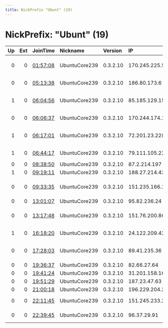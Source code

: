 ```yaml
---
title: NickPrefix "Ubunt" (19)
---
```


# NickPrefix: "Ubunt" (19)

|   Up |   Ext | JoinTime                                                                                            | Nickname      | Version   | IP              | AS                                       | CC   |   ORp |   Dirp | OS    | Contact   |   eFamMembers |
|-----:|------:|:----------------------------------------------------------------------------------------------------|:--------------|:----------|:----------------|:-----------------------------------------|:-----|------:|-------:|:------|:----------|--------------:|
|    0 |     0 | [01:57:08](https://metrics.torproject.org/rs.html#details/9280630B1C45D74772525B945A43166421601CED) | UbuntuCore239 | 0.3.2.10  | 170.245.225.55  | GRUPO MEGA FLASH SERVICOS E COM LTDA - E | br   | 43357 |      0 | Linux | None      |             1 |
|    0 |     0 | [05:13:38](https://metrics.torproject.org/rs.html#details/8AF0D3CA0481644BC36B43800A867FFC1937D734) | UbuntuCore239 | 0.3.2.10  | 186.80.173.6    | Telmex Colombia S.A.                     | co   | 40441 |      0 | Linux | None      |             1 |
|    1 |     0 | [06:04:56](https://metrics.torproject.org/rs.html#details/B995B793C2F4FC4CD2C10C314BFEAF9381E5A8AC) | UbuntuCore239 | 0.3.2.10  | 85.185.129.157  | Esfahan Telecommunication Company P.J.S  | ir   | 34281 |      0 | Linux | None      |             1 |
|    0 |     0 | [06:06:37](https://metrics.torproject.org/rs.html#details/B6335787F69C2BE46B3AE1798D9E4F7900DDAE1F) | UbuntuCore239 | 0.3.2.10  | 170.244.174.17  | george rodrigues nobre - ME              | br   | 46659 |      0 | Linux | None      |             1 |
|    1 |     0 | [06:17:01](https://metrics.torproject.org/rs.html#details/04ED849B1791F1E4A9DF72A8331872C297655CDB) | UbuntuCore239 | 0.3.2.10  | 72.201.23.228   | Cox Communications Inc.                  | us   | 33681 |      0 | Linux | None      |             1 |
|    1 |     0 | [06:44:17](https://metrics.torproject.org/rs.html#details/D17A8777ECAFF8503FAFFDA03ADE23EC371BFE18) | UbuntuCore239 | 0.3.2.10  | 79.111.105.227  | Net By Net Holding LLC                   | ru   | 42085 |      0 | Linux | None      |             1 |
|    0 |     0 | [08:38:50](https://metrics.torproject.org/rs.html#details/C8E986BDEBCE9217C32A0D7722459042826AF85F) | UbuntuCore239 | 0.3.2.10  | 87.2.214.197    | Telecom Italia                           | it   | 43177 |      0 | Linux | None      |             1 |
|    1 |     0 | [09:19:11](https://metrics.torproject.org/rs.html#details/C2377FAD0666291DDA9E3C305345EC3890DEC207) | UbuntuCore239 | 0.3.2.10  | 188.27.214.42   | RCS &amp; RDS                            | ro   | 35155 |      0 | Linux | None      |             1 |
|    0 |     0 | [09:33:35](https://metrics.torproject.org/rs.html#details/1110C9AB53DB84A07273151BF50C982BBC76B03F) | UbuntuCore239 | 0.3.2.10  | 151.235.166.196 | Information Technology Company ITC       | ir   | 43221 |      0 | Linux | None      |             1 |
|    0 |     0 | [13:01:07](https://metrics.torproject.org/rs.html#details/3000F5B20175CF49BFB8AD5ECEF965E685B2AEA4) | UbuntuCore239 | 0.3.2.10  | 95.82.236.24    | LLC KomTehCentr                          | ru   | 33423 |      0 | Linux | None      |             1 |
|    0 |     0 | [13:17:48](https://metrics.torproject.org/rs.html#details/B10F74F86C7134737CA7BD0E2F4996AF62CB1315) | UbuntuCore239 | 0.3.2.10  | 151.76.200.86   | Wind Telecomunicazioni SpA               | it   | 41205 |      0 | Linux | None      |             1 |
|    1 |     0 | [16:18:20](https://metrics.torproject.org/rs.html#details/D6D2498CE811C2C74341189365715B7D2136D876) | UbuntuCore239 | 0.3.2.10  | 24.122.209.42   | Cogeco Cable Holdings Inc                | ca   | 42270 |      0 | Linux | None      |             1 |
|    0 |     0 | [17:28:03](https://metrics.torproject.org/rs.html#details/D4A670F866AC5A00E76E934119064F5394BCC88D) | UbuntuCore239 | 0.3.2.10  | 89.41.235.36    | Neda Gostar Saba Data Transfer Company P | ir   | 46131 |      0 | Linux | None      |             1 |
|    0 |     0 | [19:36:37](https://metrics.torproject.org/rs.html#details/9A4948C27EB1AEF592B96F99DF9A451618717348) | UbuntuCore239 | 0.3.2.10  | 82.66.27.64     | Free SAS                                 | fr   | 37083 |      0 | Linux | None      |             1 |
|    0 |     0 | [19:41:24](https://metrics.torproject.org/rs.html#details/348851A4299CF2B2B81B222C53C5C2A3C8EE37E9) | UbuntuCore239 | 0.3.2.10  | 31.201.158.164  | T-Mobile Thuis BV                        | nl   | 36185 |      0 | Linux | None      |             1 |
|    0 |     0 | [19:51:29](https://metrics.torproject.org/rs.html#details/117272D4F0F472EFFCAA3A919C1109D5A0B93AA7) | UbuntuCore239 | 0.3.2.10  | 187.23.47.63    | CLARO S.A.                               | br   | 44455 |      0 | Linux | None      |             1 |
|    0 |     0 | [21:00:18](https://metrics.torproject.org/rs.html#details/0BECDE3DB8B83171DD1CA4A137B396AC99177996) | UbuntuCore239 | 0.3.2.10  | 196.229.204.225 | ORANGE-                                  | tn   | 39479 |      0 | Linux | None      |             1 |
|    0 |     0 | [22:11:45](https://metrics.torproject.org/rs.html#details/8CA94F3B274F4296FCC499A6B03189A014996D38) | UbuntuCore239 | 0.3.2.10  | 151.245.233.235 | Aria Shatel Company Ltd                  | ir   | 36183 |      0 | Linux | None      |             1 |
|    0 |     0 | [22:39:45](https://metrics.torproject.org/rs.html#details/971C10BBD6C86AB5A09056521F5BC7E43A81C23E) | UbuntuCore239 | 0.3.2.10  | 96.37.29.91     | Charter Communications                   | us   | 42189 |      0 | Linux | None      |             1 |
